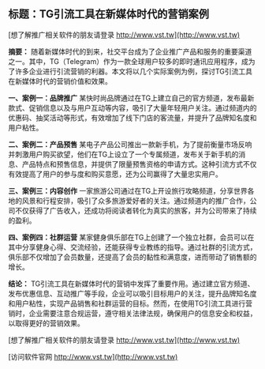 ## **标题：TG引流工具在新媒体时代的营销案例**

[想了解推广相关软件的朋友请登录 http://www.vst.tw](http://www.vst.tw)

**摘要：**
随着新媒体时代的到来，社交平台成为了企业推广产品和服务的重要渠道之一。其中，TG（Telegram）作为一款全球用户较多的即时通讯应用程序，成为了许多企业进行引流营销的利器。本文将以几个实际案例为例，探讨TG引流工具在新媒体时代的营销价值和效果。

**一、案例一：品牌推广**
某快时尚品牌通过在TG上建立自己的官方频道，发布最新款式、促销信息以及与用户互动等内容，吸引了大量年轻用户关注。通过频道内的优惠码、抽奖活动等形式，有效增加了线下门店的客流量，并提升了品牌知名度和用户粘性。

**二、案例二：产品预售**
某电子产品公司推出一款新手机，为了提前衡量市场反响并刺激用户购买欲望，他们在TG上设立了一个专属频道，发布关于新手机的消息、产品特点和预售信息，并提供了限量预售资格的申请方式。这种引流方式不仅有效提高了用户的参与度和购买意愿，还为公司赢得了大量忠实用户。

**三、案例三：内容创作**
一家旅游公司通过在TG上开设旅行攻略频道，分享世界各地的风景和行程安排，吸引了众多旅游爱好者的关注。通过频道内的推广合作，公司不仅获得了广告收入，还成功将阅读者转化为真实的旅客，并为公司带来了持续的盈利。

**四、案例四：社群运营**
某家健身俱乐部在TG上创建了一个独立社群，会员可以在其中分享健身心得、交流经验，还能获得专业教练的指导。通过社群的引流方式，俱乐部不仅增加了会员数量，还提高了会员的黏性和满意度，进而带动了销售额的增长。

**结论：**
TG引流工具在新媒体时代的营销中发挥了重要作用。通过建立官方频道、发布优惠信息、互动推广等手段，企业可以吸引目标用户的关注，提升品牌知名度和用户粘性，实现产品销售和社群运营的目标。然而，在使用TG引流工具进行营销时，企业需要注意合规运营，遵守相关法律法规，确保用户的信息安全和权益，以取得更好的营销效果。

[想了解推广相关软件的朋友请登录 http://www.vst.tw](http://www.vst.tw)


[访问软件官网 http://www.vst.tw](http://www.vst.tw)
